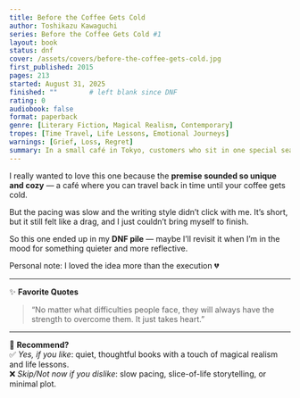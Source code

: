 ```yaml
---
title: Before the Coffee Gets Cold
author: Toshikazu Kawaguchi
series: Before the Coffee Gets Cold #1
layout: book
status: dnf
cover: /assets/covers/before-the-coffee-gets-cold.jpg
first_published: 2015
pages: 213
started: August 31, 2025
finished: ""        # left blank since DNF
rating: 0
audiobook: false
format: paperback
genre: [Literary Fiction, Magical Realism, Contemporary]
tropes: [Time Travel, Life Lessons, Emotional Journeys]
warnings: [Grief, Loss, Regret]
summary: In a small café in Tokyo, customers who sit in one special seat can travel back in time—but only until their coffee gets cold. The novel follows several characters as they revisit moments of love, loss, and longing.
---
```


I really wanted to love this one because the **premise sounded so unique and cozy** — a café where you can travel back in time until your coffee gets cold.  

But the pacing was slow and the writing style didn’t click with me. It’s short, but it still felt like a drag, and I just couldn’t bring myself to finish.  

So this one ended up in my **DNF pile** — maybe I’ll revisit it when I’m in the mood for something quieter and more reflective.  

<div class="note">
  Personal note: I loved the idea more than the execution 💔
</div>

---

✨ **Favorite Quotes**  
> “No matter what difficulties people face, they will always have the strength to overcome them. It just takes heart.”  

---

🤔 **Recommend?**  
✅ *Yes, if you like*: quiet, thoughtful books with a touch of magical realism and life lessons.  
❌ *Skip/Not now if you dislike*: slow pacing, slice-of-life storytelling, or minimal plot.
